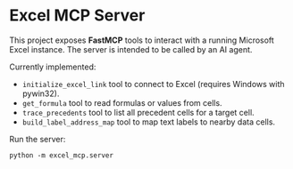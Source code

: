 # Excel MCP Server

This project exposes **FastMCP** tools to interact with a running Microsoft Excel instance. The server is intended to be called by an AI agent.

Currently implemented:
- `initialize_excel_link` tool to connect to Excel (requires Windows with pywin32).
- `get_formula` tool to read formulas or values from cells.
- `trace_precedents` tool to list all precedent cells for a target cell.
- `build_label_address_map` tool to map text labels to nearby data cells.

Run the server:
```
python -m excel_mcp.server
```
